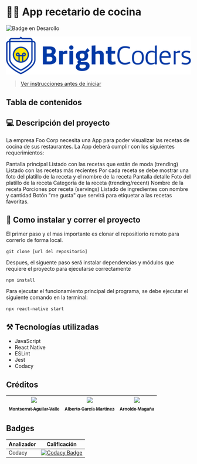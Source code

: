 # 🧑‍🍳 App recetario de cocina
![Badge en Desarollo](https://img.shields.io/badge/STATUS-EN%20DESAROLLO-green)

![BrightCoders Logo](img/logo.png)

> [Ver instrucciones antes de iniciar](./instructions.md)

## Tabla de contenidos

## 💻 Descripción del proyecto
La empresa Foo Corp necesita una App para poder visualizar las recetas de cocina de sus restaurantes. La App deberá cumplir con los siguientes requerimientos:

Pantalla principal Listado con las recetas que están de moda (trending) Listado con las recetas más recientes Por cada receta se debe mostrar una foto del platillo de la receta y el nombre de la receta Pantalla detalle Foto del platillo de la receta Categoría de la receta (trending/recent) Nombre de la receta Porciones por receta (servings) Listado de ingredientes con nombre y cantidad Botón "me gusta" que servirá para etiquetar a las recetas favoritas.

## 📂 Como instalar y correr el proyecto

El primer paso y el mas importante es clonar el repositiorio remoto para correrlo de forma local.

```
git clone [url del repositorio]
```

Despues, el siguente paso será instalar dependencias y módulos que requiere el proyecto para ejecutarse correctamente

```
npm install
```
Para ejecutar el funcionamiento principal del programa, se debe ejecutar el siguiente comando en la terminal:

```
npx react-native start
```


## ⚒️ Tecnologías utilizadas
- JavaScript
- React Native
- ESLint 
- Jest 
- Codacy

## Créditos

| [<img src="https://avatars.githubusercontent.com/u/116055107?v=4" width=115><br><sub>Montserrat Aguilar Valle</sub>](https://github.com/montsegv-2) | [<img src="https://avatars.githubusercontent.com/u/47892591?v=4" width=115><br><sub>Alberto García Martínez</sub>](https://github.com/AlbertoG22) | [<img src="https://avatars.githubusercontent.com/u/91897457?v=4" width=115><br><sub>Arnoldo Magaña</sub>](https://github.com/AMCernas)
| :---: | :---: | :---: |

## Badges
| Analizador | Calificación|
| ----- | ---- |
| Codacy | [![Codacy Badge](https://app.codacy.com/project/badge/Grade/b0b743ab11c846e5a4cb6a83aee76dbc)](https://app.codacy.com/gh/BrightCoders-Institute/reto-recetario-de-cocina-reactdevs/dashboard?utm_source=gh&utm_medium=referral&utm_content=&utm_campaign=Badge_grade) |
